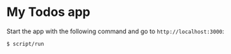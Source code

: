 My Todos app
============

Start the app with the following command and go to `http://localhost:3000`:
```sh
$ script/run
```
